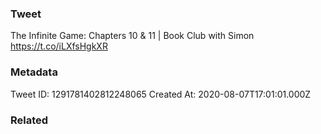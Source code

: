 ### Tweet
The Infinite Game: Chapters 10 &amp; 11 | Book Club with Simon https://t.co/iLXfsHgkXR

### Metadata
Tweet ID: 1291781402812248065
Created At: 2020-08-07T17:01:01.000Z

### Related

